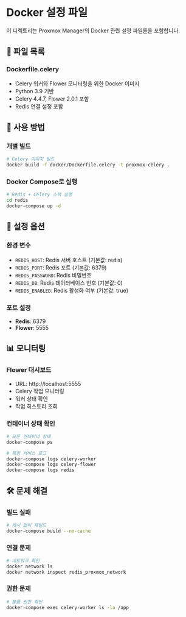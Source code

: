 # Docker 설정 파일

이 디렉토리는 Proxmox Manager의 Docker 관련 설정 파일들을 포함합니다.

## 📁 파일 목록

### **Dockerfile.celery**
- Celery 워커와 Flower 모니터링을 위한 Docker 이미지
- Python 3.9 기반
- Celery 4.4.7, Flower 2.0.1 포함
- Redis 연결 설정 포함

## 🚀 **사용 방법**

### **개별 빌드**
```bash
# Celery 이미지 빌드
docker build -f docker/Dockerfile.celery -t proxmox-celery .
```

### **Docker Compose로 실행**
```bash
# Redis + Celery 스택 실행
cd redis
docker-compose up -d
```

## 🔧 **설정 옵션**

### **환경 변수**
- `REDIS_HOST`: Redis 서버 호스트 (기본값: redis)
- `REDIS_PORT`: Redis 포트 (기본값: 6379)
- `REDIS_PASSWORD`: Redis 비밀번호
- `REDIS_DB`: Redis 데이터베이스 번호 (기본값: 0)
- `REDIS_ENABLED`: Redis 활성화 여부 (기본값: true)

### **포트 설정**
- **Redis**: 6379
- **Flower**: 5555

## 📊 **모니터링**

### **Flower 대시보드**
- URL: http://localhost:5555
- Celery 작업 모니터링
- 워커 상태 확인
- 작업 히스토리 조회

### **컨테이너 상태 확인**
```bash
# 모든 컨테이너 상태
docker-compose ps

# 특정 서비스 로그
docker-compose logs celery-worker
docker-compose logs celery-flower
docker-compose logs redis
```

## 🛠️ **문제 해결**

### **빌드 실패**
```bash
# 캐시 없이 재빌드
docker-compose build --no-cache
```

### **연결 문제**
```bash
# 네트워크 확인
docker network ls
docker network inspect redis_proxmox_network
```

### **권한 문제**
```bash
# 볼륨 권한 확인
docker-compose exec celery-worker ls -la /app
```
